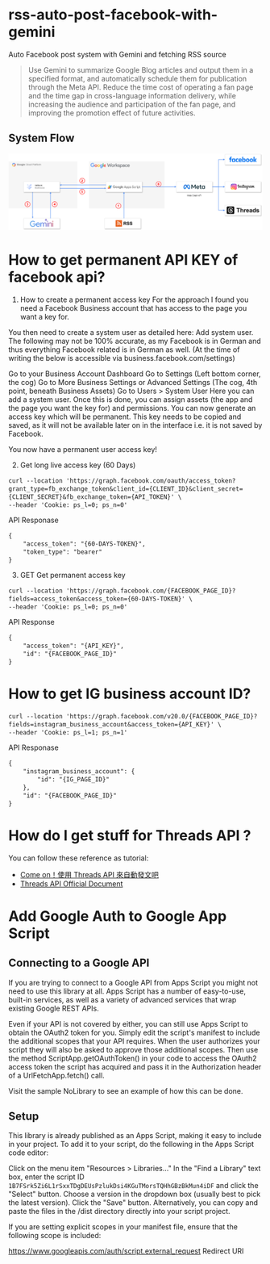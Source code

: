 # rss-auto-post-facebook-with-gemini
Auto Facebook post system with Gemini and fetching RSS source

> Use Gemini to summarize Google Blog articles and output them in a specified format, and automatically schedule them for publication through the Meta API. Reduce the time cost of operating a fan page and the time gap in cross-language information delivery, while increasing the audience and participation of the fan page, and improving the promotion effect of future activities.

## System Flow
![Syetem architecture](./doc/system_architecture.png)

# How to get permanent API KEY of facebook api?

1. How to create a permanent access key
For the approach I found you need a Facebook Business account that has access to the page you want a key for.

You then need to create a system user as detailed here: Add system user. The following may not be 100% accurate, as my Facebook is in German and thus everything Facebook related is in German as well. (At the time of writing the below is accessible via business.facebook.com/settings)

Go to your Business Account Dashboard
Go to Settings (Left bottom corner, the cog)
Go to More Business Settings or Advanced Settings (The cog, 4th point, beneath Business Assets)
Go to Users > System User
Here you can add a system user. Once this is done, you can assign assets (the app and the page you want the key for) and permissions. You can now generate an access key which will be permanent. This key needs to be copied and saved, as it will not be available later on in the interface i.e. it is not saved by Facebook.

You now have a permanent user access key!

2. Get long live access key (60 Days)
```
curl --location 'https://graph.facebook.com/oauth/access_token?grant_type=fb_exchange_token&client_id={CLIENT_ID}&client_secret={CLIENT_SECRET}&fb_exchange_token={API_TOKEN}' \
--header 'Cookie: ps_l=0; ps_n=0'
```

API Responase
```
{
    "access_token": "{60-DAYS-TOKEN}",
    "token_type": "bearer"
}
```

3. GET Get permanent access key 
```
curl --location 'https://graph.facebook.com/{FACEBOOK_PAGE_ID}?fields=access_token&access_token={60-DAYS-TOKEN}' \
--header 'Cookie: ps_l=0; ps_n=0'
```
API Response
```
{
    "access_token": "{API_KEY}",
    "id": "{FACEBOOK_PAGE_ID}"
}
```

# How to get IG business account ID?
```
curl --location 'https://graph.facebook.com/v20.0/{FACEBOOK_PAGE_ID}?fields=instagram_business_account&access_token={API_KEY}' \
--header 'Cookie: ps_l=1; ps_n=1'
```

API Responase
```
{
    "instagram_business_account": {
        "id": "{IG_PAGE_ID}"
    },
    "id": "{FACEBOOK_PAGE_ID}"
}
```

# How do I get stuff for Threads API ?
You can follow these reference as tutorial:
* [Come on！使用 Threads API 來自動發文吧](https://cowton0517.medium.com/come-on-%E4%BD%BF%E7%94%A8-threads-api-%E4%BE%86%E8%87%AA%E5%8B%95%E7%99%BC%E6%96%87%E5%90%A7-792797a68437#da53)
* [Threads API Official Document](https://developers.facebook.com/docs/threads?source=post_page-----792797a68437--------------------------------)

# Add Google Auth to Google App Script

## Connecting to a Google API
If you are trying to connect to a Google API from Apps Script you might not need to use this library at all. Apps Script has a number of easy-to-use, built-in services, as well as a variety of advanced services that wrap existing Google REST APIs.

Even if your API is not covered by either, you can still use Apps Script to obtain the OAuth2 token for you. Simply edit the script's manifest to include the additional scopes that your API requires. When the user authorizes your script they will also be asked to approve those additional scopes. Then use the method ScriptApp.getOAuthToken() in your code to access the OAuth2 access token the script has acquired and pass it in the Authorization header of a UrlFetchApp.fetch() call.

Visit the sample NoLibrary to see an example of how this can be done.

## Setup
This library is already published as an Apps Script, making it easy to include in your project. To add it to your script, do the following in the Apps Script code editor:

Click on the menu item "Resources > Libraries..."
In the "Find a Library" text box, enter the script ID `1B7FSrk5Zi6L1rSxxTDgDEUsPzlukDsi4KGuTMorsTQHhGBzBkMun4iDF` and click the "Select" button.
Choose a version in the dropdown box (usually best to pick the latest version).
Click the "Save" button.
Alternatively, you can copy and paste the files in the /dist directory directly into your script project.

If you are setting explicit scopes in your manifest file, ensure that the following scope is included:

https://www.googleapis.com/auth/script.external_request
Redirect URI


